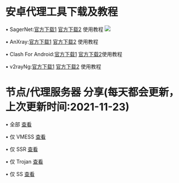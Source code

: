 # 安卓代理工具下载及教程
• SagerNet:[官方下载1](https://github.com/SagerNet/SagerNet/releases/download/0.5-rc25/SN-0.5-rc25-arm64-v8a.apk)  [官方下载2](https://github.com/SagerNet/SagerNet/releases) 使用教程
![](https://github.com/OVOJKzzZ/test/blob/8c033aed593cf95b7da5887120871ac179f9c8b1/SagerNet2.jpg)

• AnXray:[官方下载1]() [官方下载2]() 使用教程

• Clash For Android:[官方下载1]()  [官方下载2]()使用教程

• v2rayNg:[官方下载1]() [官方下载2]() 使用教程

# 节点/代理服务器 分享(每天都会更新，上次更新时间:2021-11-23)
• 全部 [查看](https://github.com/OVOJKzzZ/test/blob/main/123)

• 仅 VMESS [查看]()

• 仅 SSR [查看]()

• 仅 Trojan [查看]()

• 仅 SS [查看]()
